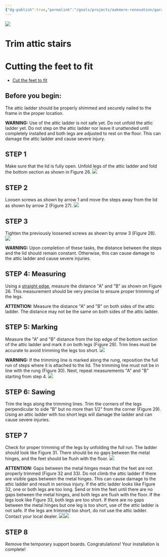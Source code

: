 ```yaml
---
{"dg-publish":true,"permalink":"/goals/projects/oakmore-renovation/garage/trim-attic-stairs-to-fit/","tags":["oakmore-renovation-task"],"created":"Jan 01, 2024, 10:20 AM"}
---
```



![](https://lh3.googleusercontent.com/pw/ABLVV84xoxuXPcc0VH0BvM-Jc5juqtMKxTxIurxhlw9Wapg2AVh_-9Wbxlwnn73-IGezhiwPN46nE7xuM4RsThs-_hIJKoSqKtVWGFuJHw_o6V36zIKfMU7BuzFWoV-UMGJWERMLOCrXs_2LGyU-AiTEigPObg=w700-h1245-s-no-gm?authuser=0)


<div class="transclusion internal-embed is-loaded"><div class="markdown-embed">

<div class="markdown-embed-title">

# Trim attic stairs

</div>


# Cutting the feet to fit

- [Cut the feet to fit](https://www.tiktok.com/@mordecaithebuilder/video/7268366482306878766?q=Install%20Attic%20Stairs&t=1703651263475)

## Before you begin:

The attic ladder should be properly shimmed and securely nailed to the frame in the proper location.

**WARNING:** Use of the attic ladder is not safe yet. Do not unfold the attic ladder yet. Do not step on the attic ladder nor leave it unattended until completely installed and both legs are adjusted to rest on the floor. This can damage the attic ladder and cause severe injury.

## STEP 1

Make sure that the lid is fully open. Unfold legs of the attic ladder and fold the bottom section as shown in Figure 26.
![](https://i.imgur.com/mCnGf4U.png)

## STEP 2

Loosen screws as shown by arrow 1 and move the steps away from the lid as shown by arrow 2 (Figure 27).
![](https://i.imgur.com/RZmPaNX.png)

## STEP 3

Tighten the previously loosened screws as shown by arrow 3 (Figure 28).
![](https://i.imgur.com/HBP2m3b.png)

**WARNING:** Upon completion of these tasks, the distance between the steps and the lid should remain constant. Otherwise, this can cause damage to the attic ladder and cause severe injuries.

## STEP 4: Measuring

Using a [straight edge](https://www.homedepot.com/p/POWERTEC-50-in-Anodized-Aluminum-Straight-Edge-Ruler-Metal-Machined-Flat-to-Within-0-003-in-Over-Full-50-in-71503/313566829), measure the distance "A" and "B" as shown on Figure 26. This measurement should be very precise to ensure proper trimming of the legs.

**ATTENTION:** Measure the distance "A" and "B" on both sides of the attic ladder. The distance may not be the same on both sides of the attic ladder.

## STEP 5: Marking

Measure the "A" and "B" distance from the top edge of the bottom section of the attic ladder and mark it on both legs (Figure 29). Trim lines must be accurate to avoid trimming the legs too short.
![](https://i.imgur.com/02kT3sw.png)

**WARNING:** If the trimming line is marked along the rung, reposition the full run of steps where it is attached to the lid. The trimming line must not be in line with the rung (Figure 30). Next, repeat measurements "A" and "B" starting from step 4.
![](https://i.imgur.com/koRja2s.png)

## STEP 6: Sawing

Trim the legs along the trimming lines. Trim the corners of the legs perpendicular to side "B" but no more than 1/2" from the corner (Figure 29). Using an attic ladder with too short legs will damage the ladder and can cause severe injuries.

## STEP 7

Check for proper trimming of the legs by unfolding the full run. The ladder should look like Figure 31. There should be no gaps between the metal hinges, and the feet should be flush with the floor.
![](https://i.imgur.com/H3zF4Hg.png)

**ATTENTION:** Gaps between the metal hinges mean that the feet are not properly trimmed (Figure 32 and 33). Do not climb the attic ladder if there are visible gaps between the metal hinges. This can cause damage to the attic ladder and result in serious injury. If the attic ladder looks like Figure 32, one or both legs are too long. Send or trim the feet until there are no gaps between the metal hinges, and both legs are flush with the floor. If the legs look like Figure 33, both legs are too short. If there are no gaps between the metal hinges but one leg is too short, use of the attic ladder is not safe. If the legs are trimmed too short, do not use the attic ladder. Contact your local dealer.
![](https://i.imgur.com/lwCU8O8.png)![](https://i.imgur.com/DUzFc6Q.png)

## STEP 8

Remove the temporary support boards. Congratulations! Your installation is complete!



</div></div>
